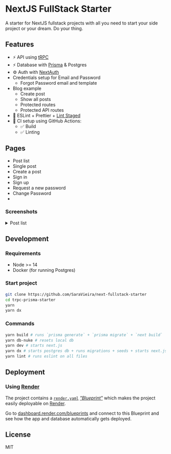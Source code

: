 # NextJS FullStack Starter

A starter for NextJS fullstack projects with all you need to start your side project or your dream. Do your thing.

## Features

- ⚡ API using [tRPC](https://trpc.io)
- ⚡ Database with [Prisma](https://www.prisma.io/) & Postgres
- ⚙️ Auth with [NextAuth](https://next-auth.js.org/)
- Credentials setup for Email and Password
  - Forgot Password email and template
- Blog example
  - Create post
  - Show all posts
  - Protected routes
  - Protected API routes
- 🎨 ESLint + Prettier + [Lint Staged](https://github.com/okonet/lint-staged)
- 💚 CI setup using GitHub Actions:
  - ✅ Build
  - ✅ Linting

## Pages

- Post list
- Single post
- Create a post
- Sign in
- Sign up
- Request a new password
- Change Password
-

### Screenshots

<details>
<summary>Post list</summary>
<img src="/docs/list.png" alt="post list" />
</details>

## Development

### Requirements

- Node >= 14
- Docker (for running Postgres)

### Start project

```bash
git clone https://github.com/SaraVieira/next-fullstack-starter
cd trpc-prisma-starter
yarn
yarn dx

```

### Commands

```bash
yarn build # runs `prisma generate` + `prisma migrate` + `next build`
yarn db-nuke # resets local db
yarn dev # starts next.js
yarn dx # starts postgres db + runs migrations + seeds + starts next.js
yarn lint # runs eslint on all files
```

## Deployment

### Using [Render](https://render.com/)

The project contains a [`render.yaml`](./render.yaml) [_"Blueprint"_](https://render.com/docs/blueprint-spec) which makes the project easily deployable on [Render](https://render.com/).

Go to [dashboard.render.com/blueprints](https://dashboard.render.com/blueprints) and connect to this Blueprint and see how the app and database automatically gets deployed.

## License

MIT
